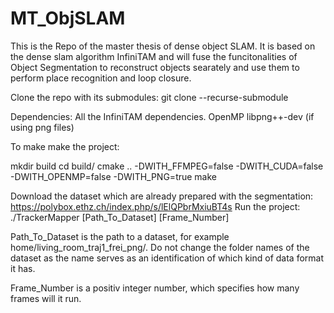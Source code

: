 # MT_ObjSLAM

This is the Repo of the master thesis of dense object SLAM. It is based on the dense slam algorithm InfiniTAM and will fuse the funcitonalities of Object Segmentation to reconstruct objects searately and use them to perform place recognition and loop closure.

Clone the repo with its submodules: git clone --recurse-submodule

Dependencies:
All the InfiniTAM dependencies.
OpenMP
libpng++-dev (if using png files)

To make make the project:

mkdir build
cd build/
cmake .. -DWITH_FFMPEG=false -DWITH_CUDA=false -DWITH_OPENMP=false -DWITH_PNG=true
make

Download the dataset which are already prepared with the segmentation: https://polybox.ethz.ch/index.php/s/lElQPbrMxiuBT4s
Run the project:
./TrackerMapper [Path_To_Dataset]  [Frame_Number]

Path_To_Dataset is the path to a dataset, for example home/living_room_traj1_frei_png/. Do not change the folder names of the dataset as the name serves as an identification of which kind of data format it has.

Frame_Number is a positiv integer number, which specifies how many frames will it run.
